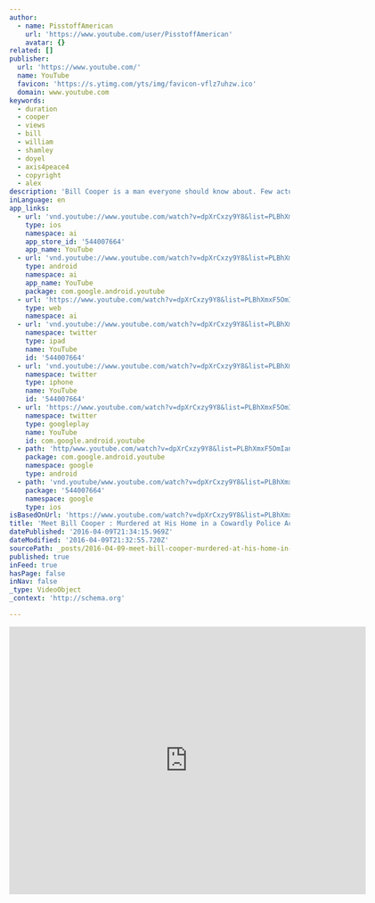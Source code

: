 ```yaml
---
author:
  - name: PisstoffAmerican
    url: 'https://www.youtube.com/user/PisstoffAmerican'
    avatar: {}
related: []
publisher:
  url: 'https://www.youtube.com/'
  name: YouTube
  favicon: 'https://s.ytimg.com/yts/img/favicon-vflz7uhzw.ico'
  domain: www.youtube.com
keywords:
  - duration
  - cooper
  - views
  - bill
  - william
  - shamley
  - doyel
  - axis4peace4
  - copyright
  - alex
description: 'Bill Cooper is a man everyone should know about. Few actually do. There should be statues of this man in every town across America! There never will be.. He tried to do the right thing, and it cost him everything. His words are more important now than ever.'
inLanguage: en
app_links:
  - url: 'vnd.youtube://www.youtube.com/watch?v=dpXrCxzy9Y8&list=PLBhXmxF5OmIanAge4EkeOo96i46jaO5JX&index=25&feature=applinks'
    type: ios
    namespace: ai
    app_store_id: '544007664'
    app_name: YouTube
  - url: 'vnd.youtube://www.youtube.com/watch?v=dpXrCxzy9Y8&list=PLBhXmxF5OmIanAge4EkeOo96i46jaO5JX&index=25&feature=applinks'
    type: android
    namespace: ai
    app_name: YouTube
    package: com.google.android.youtube
  - url: 'https://www.youtube.com/watch?v=dpXrCxzy9Y8&list=PLBhXmxF5OmIanAge4EkeOo96i46jaO5JX&index=25&feature=applinks'
    type: web
    namespace: ai
  - url: 'vnd.youtube://www.youtube.com/watch?v=dpXrCxzy9Y8&list=PLBhXmxF5OmIanAge4EkeOo96i46jaO5JX&index=25&feature=applinks'
    namespace: twitter
    type: ipad
    name: YouTube
    id: '544007664'
  - url: 'vnd.youtube://www.youtube.com/watch?v=dpXrCxzy9Y8&list=PLBhXmxF5OmIanAge4EkeOo96i46jaO5JX&index=25&feature=applinks'
    namespace: twitter
    type: iphone
    name: YouTube
    id: '544007664'
  - url: 'https://www.youtube.com/watch?v=dpXrCxzy9Y8&list=PLBhXmxF5OmIanAge4EkeOo96i46jaO5JX&index=25'
    namespace: twitter
    type: googleplay
    name: YouTube
    id: com.google.android.youtube
  - path: 'http/www.youtube.com/watch?v=dpXrCxzy9Y8&list=PLBhXmxF5OmIanAge4EkeOo96i46jaO5JX&index=25'
    package: com.google.android.youtube
    namespace: google
    type: android
  - path: 'vnd.youtube/www.youtube.com/watch?v=dpXrCxzy9Y8&list=PLBhXmxF5OmIanAge4EkeOo96i46jaO5JX&index=25'
    package: '544007664'
    namespace: google
    type: ios
isBasedOnUrl: 'https://www.youtube.com/watch?v=dpXrCxzy9Y8&list=PLBhXmxF5OmIanAge4EkeOo96i46jaO5JX&index=25'
title: 'Meet Bill Cooper : Murdered at His Home in a Cowardly Police Action.'
datePublished: '2016-04-09T21:34:15.969Z'
dateModified: '2016-04-09T21:32:55.720Z'
sourcePath: _posts/2016-04-09-meet-bill-cooper-murdered-at-his-home-in-a-cowardly-police.md
published: true
inFeed: true
hasPage: false
inNav: false
_type: VideoObject
_context: 'http://schema.org'

---
```

<iframe src="https://cdn.embedly.com/widgets/media.html?src=https%3A%2F%2Fwww.youtube.com%2Fembed%2Fvideoseries%3Flist%3DPLBhXmxF5OmIanAge4EkeOo96i46jaO5JX&amp;url=https%3A%2F%2Fwww.youtube.com%2Fwatch%3Fv%3DdpXrCxzy9Y8%26list%3DPLBhXmxF5OmIanAge4EkeOo96i46jaO5JX%26index%3D25&amp;image=https%3A%2F%2Fi.ytimg.com%2Fvi%2FdpXrCxzy9Y8%2Fhqdefault.jpg&amp;key=b7d04c9b404c499eba89ee7072e1c4f7&amp;type=text%2Fhtml&amp;schema=youtube" width="640" height="480" scrolling="no" frameborder="0" allowfullscreen="allowfullscreen" style=""></iframe>